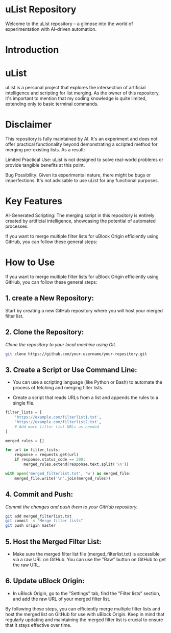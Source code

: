 # uList Repository
Welcome to the uList repository – a glimpse into the world of experimentation with AI-driven automation.

# Introduction
# uList
uList is a personal project that explores the intersection of artificial intelligence and scripting for list merging. As the owner of this repository, it's important to mention that my coding knowledge is quite limited, extending only to basic terminal commands.

# Disclaimer
This repository is fully maintained by AI. It's an experiment and does not offer practical functionality beyond demonstrating a scripted method for merging pre-existing lists. As a result:

Limited Practical Use: uList is not designed to solve real-world problems or provide tangible benefits at this point.

Bug Possibility: Given its experimental nature, there might be bugs or imperfections. It's not advisable to use uList for any functional purposes.

# Key Features
AI-Generated Scripting: The merging script in this repository is entirely created by artificial intelligence, showcasing the potential of automated processes.

If you want to merge multiple filter lists for uBlock Origin efficiently using GitHub, you can follow these general steps:


# How to Use
If you want to merge multiple filter lists for uBlock Origin efficiently using GitHub, you can follow these general steps:
## 1. create a New Repository:
Start by creating a new GitHub repository where you will host your merged filter list.

## 2. Clone the Repository:
*Clone the repository to your local machine using Git.*

````bash
git clone https://github.com/your-username/your-repository.git
````

## 3. Create a Script or Use Command Line:

* You can use a scripting language (like Python or Bash) to automate the process of fetching and merging filter lists.

* Create a script that reads URLs from a list and appends the rules to a single file.

````python
filter_lists = [
    'https://example.com/filterlist1.txt',
    'https://example.com/filterlist2.txt',
    # Add more filter list URLs as needed
]

merged_rules = []

for url in filter_lists:
    response = requests.get(url)
    if response.status_code == 200:
        merged_rules.extend(response.text.split('\n'))

with open('merged_filterlist.txt', 'w') as merged_file:
    merged_file.write('\n'.join(merged_rules))
````

## 4. Commit and Push:

*Commit the changes and push them to your GitHub repository.*


````bash
git add merged_filterlist.txt
git commit -m "Merge filter lists"
git push origin master
````

## 5. Host the Merged Filter List:

* Make sure the merged filter list file (merged_filterlist.txt) is accessible via a raw URL on GitHub. You can use the "Raw" button on GitHub to get the raw URL.

## 6. Update uBlock Origin:

* In uBlock Origin, go to the "Settings" tab, find the "Filter lists" section, and add the raw URL of your merged filter list.

By following these steps, you can efficiently merge multiple filter lists and host the merged list on GitHub for use with uBlock Origin. Keep in mind that regularly updating and maintaining the merged filter list is crucial to ensure that it stays effective over time.
